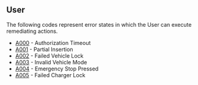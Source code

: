 ## User

The following codes represent error states in which the User can execute remediating actions.

- [A000](./auth-timeout.md) - Authorization Timeout
- [A001](./partial-insert.md) - Partial Insertion
- [A002](./veh-lock-failure.md) - Failed Vehicle Lock
- [A003](./invalid-vehicle-mode.md) - Invalid Vehicle Mode
- [A004](./e-stop-pressed.md) - Emergency Stop Pressed
- [A005](./chg-lock-failure.md) -  Failed Charger Lock
